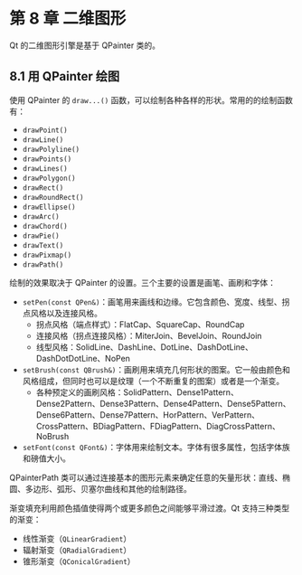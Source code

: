 # 第 8 章 二维图形
Qt 的二维图形引擎是基于 QPainter 类的。

## 8.1 用 QPainter 绘图
使用 QPainter 的 `draw...()` 函数，可以绘制各种各样的形状。常用的的绘制函数有：
+ `drawPoint()`
+ `drawLine()`
+ `drawPolyline()`
+ `drawPoints()`
+ `drawLines()`
+ `drawPolygon()`
+ `drawRect()`
+ `drawRoundRect()`
+ `drawEllipse()`
+ `drawArc()`
+ `drawChord()`
+ `drawPie()`
+ `drawText()`
+ `drawPixmap()`
+ `drawPath()`

绘制的效果取决于 QPainter 的设置。三个主要的设置是画笔、画刷和字体：
+ `setPen(const QPen&)`：画笔用来画线和边缘。它包含颜色、宽度、线型、拐点风格以及连接风格。
  + 拐点风格（端点样式）：FlatCap、SquareCap、RoundCap
  + 连接风格（拐点连接风格）：MiterJoin、BevelJoin、RoundJoin
  + 线型风格：SolidLine、DashLine、DotLine、DashDotLine、DashDotDotLine、NoPen
+ `setBrush(const QBrush&)`：画刷用来填充几何形状的图案。它一般由颜色和风格组成，但同时也可以是纹理（一个不断重复的图案）或者是一个渐变。
  + 各种预定义的画刷风格：SolidPattern、Dense1Pattern、Dense2Pattern、Dense3Pattern、Dense4Pattern、Dense5Pattern、Dense6Pattern、Dense7Pattern、HorPattern、VerPattern、CrossPattern、BDiagPattern、FDiagPattern、DiagCrossPattern、NoBrush
+ `setFont(const QFont&)`：字体用来绘制文本。字体有很多属性，包括字体族和磅值大小。

QPainterPath 类可以通过连接基本的图形元素来确定任意的矢量形状：直线、椭圆、多边形、弧形、贝塞尔曲线和其他的绘制路径。

渐变填充利用颜色插值使得两个或更多颜色之间能够平滑过渡。Qt 支持三种类型的渐变：
+ 线性渐变（`QLinearGradient`）
+ 辐射渐变（`QRadialGradient`）
+ 锥形渐变（`QConicalGradient`）

